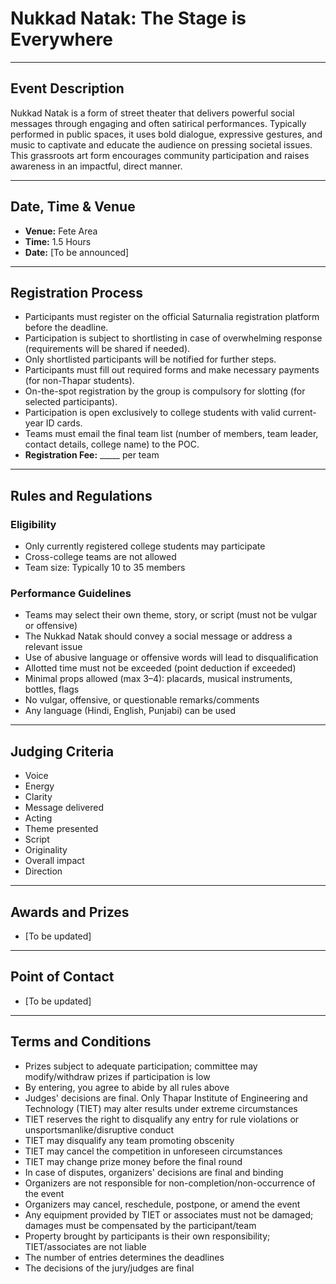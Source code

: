 # Nukkad Natak: The Stage is Everywhere

---

## Event Description

Nukkad Natak is a form of street theater that delivers powerful social messages through engaging and often satirical performances. Typically performed in public spaces, it uses bold dialogue, expressive gestures, and music to captivate and educate the audience on pressing societal issues. This grassroots art form encourages community participation and raises awareness in an impactful, direct manner.

---

## Date, Time & Venue

- **Venue:** Fete Area
- **Time:** 1.5 Hours
- **Date:** [To be announced]

---

## Registration Process

- Participants must register on the official Saturnalia registration platform before the deadline.
- Participation is subject to shortlisting in case of overwhelming response (requirements will be shared if needed).
- Only shortlisted participants will be notified for further steps.
- Participants must fill out required forms and make necessary payments (for non-Thapar students).
- On-the-spot registration by the group is compulsory for slotting (for selected participants).
- Participation is open exclusively to college students with valid current-year ID cards.
- Teams must email the final team list (number of members, team leader, contact details, college name) to the POC.
- **Registration Fee:** _____ per team

---

## Rules and Regulations

### Eligibility
- Only currently registered college students may participate
- Cross-college teams are not allowed
- Team size: Typically 10 to 35 members

### Performance Guidelines
- Teams may select their own theme, story, or script (must not be vulgar or offensive)
- The Nukkad Natak should convey a social message or address a relevant issue
- Use of abusive language or offensive words will lead to disqualification
- Allotted time must not be exceeded (point deduction if exceeded)
- Minimal props allowed (max 3–4): placards, musical instruments, bottles, flags
- No vulgar, offensive, or questionable remarks/comments
- Any language (Hindi, English, Punjabi) can be used

---

## Judging Criteria

- Voice
- Energy
- Clarity
- Message delivered
- Acting
- Theme presented
- Script
- Originality
- Overall impact
- Direction

---

## Awards and Prizes

- [To be updated]

---

## Point of Contact

- [To be updated]

---

## Terms and Conditions

- Prizes subject to adequate participation; committee may modify/withdraw prizes if participation is low
- By entering, you agree to abide by all rules above
- Judges' decisions are final. Only Thapar Institute of Engineering and Technology (TIET) may alter results under extreme circumstances
- TIET reserves the right to disqualify any entry for rule violations or unsportsmanlike/disruptive conduct
- TIET may disqualify any team promoting obscenity
- TIET may cancel the competition in unforeseen circumstances
- TIET may change prize money before the final round
- In case of disputes, organizers' decisions are final and binding
- Organizers are not responsible for non-completion/non-occurrence of the event
- Organizers may cancel, reschedule, postpone, or amend the event
- Any equipment provided by TIET or associates must not be damaged; damages must be compensated by the participant/team
- Property brought by participants is their own responsibility; TIET/associates are not liable
- The number of entries determines the deadlines
- The decisions of the jury/judges are final
